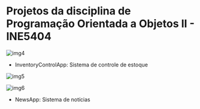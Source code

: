 # Projetos da disciplina de Programação Orientada a Objetos II - INE5404

![img4](https://github.com/RenanFerreira0412/P002/assets/96136397/13d44965-ab6f-46b5-80ae-0843ae482086)

- InventoryControlApp: Sistema de controle de estoque
  
![img5](https://github.com/RenanFerreira0412/P002/assets/96136397/b1afd509-527c-4a70-b091-59249207db19)

![img6](https://github.com/RenanFerreira0412/P002/assets/96136397/7b42eb5d-c3b7-46c3-87c3-df0d05524a4e)

- NewsApp: Sistema de notícias

